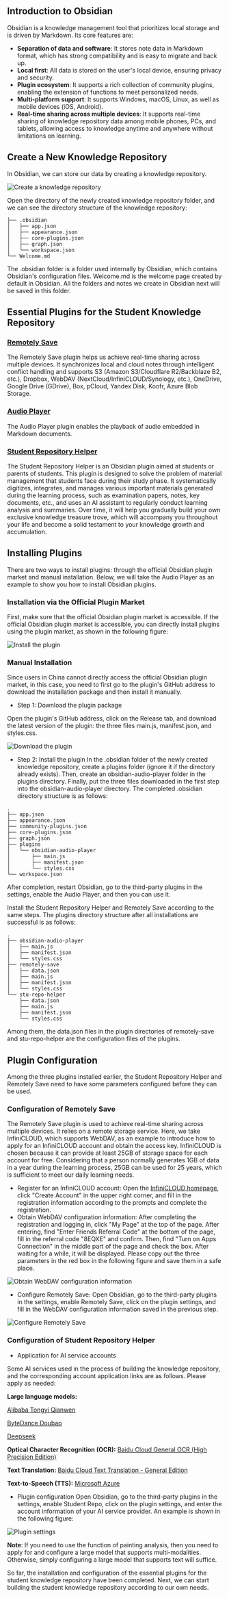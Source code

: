 ## Introduction to Obsidian
Obsidian is a knowledge management tool that prioritizes local storage and is driven by Markdown. Its core features are:
- **Separation of data and software**: It stores note data in Markdown format, which has strong compatibility and is easy to migrate and back up.
- **Local first**: All data is stored on the user's local device, ensuring privacy and security.
- **Plugin ecosystem**: It supports a rich collection of community plugins, enabling the extension of functions to meet personalized needs.
- **Multi-platform support**: It supports Windows, macOS, Linux, as well as mobile devices (iOS, Android).
- **Real-time sharing across multiple devices**: It supports real-time sharing of knowledge repository data among mobile phones, PCs, and tablets, allowing access to knowledge anytime and anywhere without limitations on learning.

## Create a New Knowledge Repository
In Obsidian, we can store our data by creating a knowledge repository.

![Create a knowledge repository](images/zh/create_vault.gif)

Open the directory of the newly created knowledge repository folder, and we can see the directory structure of the knowledge repository:

```shell
├── .obsidian
│   ├── app.json
│   ├── appearance.json
│   ├── core-plugins.json
│   ├── graph.json
│   └── workspace.json
└── Welcome.md
```
The .obsidian folder is a folder used internally by Obsidian, which contains Obsidian's configuration files. Welcome.md is the welcome page created by default in Obsidian. All the folders and notes we create in Obsidian next will be saved in this folder.

## Essential Plugins for the Student Knowledge Repository

### [Remotely Save](https://github.com/remotely-save/remotely-save)
The Remotely Save plugin helps us achieve real-time sharing across multiple devices. It synchronizes local and cloud notes through intelligent conflict handling and supports S3 (Amazon S3/Cloudflare R2/Backblaze B2, etc.), Dropbox, WebDAV (NextCloud/InfiniCLOUD/Synology, etc.), OneDrive, Google Drive (GDrive), Box, pCloud, Yandex Disk, Koofr, Azure Blob Storage.

### [Audio Player](https://github.com/noonesimg/obsidian-audio-player)
The Audio Player plugin enables the playback of audio embedded in Markdown documents.

### [Student Repository Helper](https://github.com/yingflower/obsidian-stu-repo-helper)
The Student Repository Helper is an Obsidian plugin aimed at students or parents of students. This plugin is designed to solve the problem of material management that students face during their study phase. It systematically digitizes, integrates, and manages various important materials generated during the learning process, such as examination papers, notes, key documents, etc., and uses an AI assistant to regularly conduct learning analysis and summaries. Over time, it will help you gradually build your own exclusive knowledge treasure trove, which will accompany you throughout your life and become a solid testament to your knowledge growth and accumulation.

## Installing Plugins
There are two ways to install plugins: through the official Obsidian plugin market and manual installation. Below, we will take the Audio Player as an example to show you how to install Obsidian plugins.
### Installation via the Official Plugin Market
First, make sure that the official Obsidian plugin market is accessible. If the official Obsidian plugin market is accessible, you can directly install plugins using the plugin market, as shown in the following figure:

![Install the plugin](images/zh/install_plugin.gif) 

### Manual Installation
Since users in China cannot directly access the official Obsidian plugin market, in this case, you need to first go to the plugin's GitHub address to download the installation package and then install it manually.
- Step 1: Download the plugin package

Open the plugin's GitHub address, click on the Release tab, and download the latest version of the plugin: the three files main.js, manifest.json, and styles.css.

![Download the plugin](images/zh/download_plugin.png)

- Step 2: Install the plugin
In the .obsidian folder of the newly created knowledge repository, create a plugins folder (ignore it if the directory already exists). Then, create an obsidian-audio-player folder in the plugins directory. Finally, put the three files downloaded in the first step into the obsidian-audio-player directory. The completed .obsidian directory structure is as follows:
```shell
.
├── app.json
├── appearance.json
├── community-plugins.json
├── core-plugins.json
├── graph.json
├── plugins
│   └── obsidian-audio-player
│       ├── main.js
│       ├── manifest.json
│       └── styles.css
└── workspace.json
```
After completion, restart Obsidian, go to the third-party plugins in the settings, enable the Audio Player, and then you can use it.

Install the Student Repository Helper and Remotely Save according to the same steps. The plugins directory structure after all installations are successful is as follows:
```shell
.
├── obsidian-audio-player
│   ├── main.js
│   ├── manifest.json
│   └── styles.css
├── remotely-save
│   ├── data.json
│   ├── main.js
│   ├── manifest.json
│   └── styles.css
└── stu-repo-helper
    ├── data.json
    ├── main.js
    ├── manifest.json
    └── styles.css
```
Among them, the data.json files in the plugin directories of remotely-save and stu-repo-helper are the configuration files of the plugins.

## Plugin Configuration
Among the three plugins installed earlier, the Student Repository Helper and Remotely Save need to have some parameters configured before they can be used.
### Configuration of Remotely Save
The Remotely Save plugin is used to achieve real-time sharing across multiple devices. It relies on a remote storage service. Here, we take InfiniCLOUD, which supports WebDAV, as an example to introduce how to apply for an InfiniCLOUD account and obtain the access key. InfiniCLOUD is chosen because it can provide at least 25GB of storage space for each account for free. Considering that a person normally generates 1GB of data in a year during the learning process, 25GB can be used for 25 years, which is sufficient to meet our daily learning needs.

- Register for an InfiniCLOUD account: Open the [InfiniCLOUD homepage](https://infini-cloud.net/en/), click "Create Account" in the upper right corner, and fill in the registration information according to the prompts and complete the registration.
- Obtain WebDAV configuration information: After completing the registration and logging in, click "My Page" at the top of the page. After entering, find "Enter Friends Referral Code" at the bottom of the page, fill in the referral code "8EQXE" and confirm. Then, find "Turn on Apps Connection" in the middle part of the page and check the box. After waiting for a while, it will be displayed. Please copy out the three parameters in the red box in the following figure and save them in a safe place.

![Obtain WebDAV configuration information](images/zh/webdav_config.png)

- Configure Remotely Save: Open Obsidian, go to the third-party plugins in the settings, enable Remotely Save, click on the plugin settings, and fill in the WebDAV configuration information saved in the previous step.

![Configure Remotely Save](images/zh/config_remotely_save.png)

### Configuration of Student Repository Helper

- Application for AI service accounts

Some AI services used in the process of building the knowledge repository, and the corresponding account application links are as follows. Please apply as needed:

**Large language models:**

[Alibaba Tongyi Qianwen](https://bailian.console.aliyun.com/?apiKey=1#/api-key)

[ByteDance Doubao](https://console.volcengine.com/ark/)

[Deepseek](https://platform.deepseek.com/)

**Optical Character Recognition (OCR):** [Baidu Cloud General OCR (High Precision Edition)](https://console.bce.baidu.com/ai-engine/ocr/overview/index?_=1740120172878)

**Text Translation:** [Baidu Cloud Text Translation - General Edition](https://console.bce.baidu.com/ai-engine/machinetranslation/overview/index)

**Text-to-Speech (TTS):** [Microsoft Azure](https://portal.azure.com/#create/Microsoft.CognitiveServicesSpeechServices)

- Plugin configuration
Open Obsidian, go to the third-party plugins in the settings, enable Student Repo, click on the plugin settings, and enter the account information of your AI service provider. An example is shown in the following figure:

![Plugin settings](images/zh/settings.png)

**Note**: If you need to use the function of painting analysis, then you need to apply for and configure a large model that supports multi-modalities. Otherwise, simply configuring a large model that supports text will suffice. 

So far, the installation and configuration of the essential plugins for the student knowledge repository have been completed. Next, we can start building the student knowledge repository according to our own needs. 